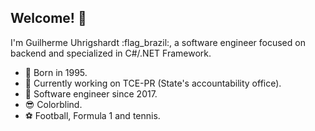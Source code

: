 ## Welcome! 👋

<!--
**GuilhermeUhrigshardt/GuilhermeUhrigshardt** is a ✨ _special_ ✨ repository because its `README.md` (this file) appears on your GitHub profile.
-->
I'm Guilherme Uhrigshardt :flag_brazil:, a software engineer focused on backend and specialized in C#/.NET Framework.

- 👶 Born in 1995.
- 🏢 Currently working on TCE-PR (State's accountability office).
- 📆 Software engineer since 2017.
- 😎 Colorblind.
- ⚽ Football, Formula 1 and tennis.
